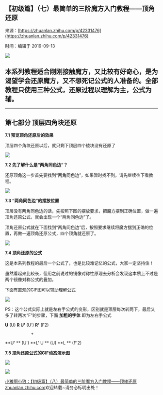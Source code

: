 ## 【初级篇】（七）最简单的三阶魔方入门教程——顶角还原

来源：[https://zhuanlan.zhihu.com/p/42331476](https://zhuanlan.zhihu.com/p/42331476)

时间：编辑于 2019-09-13



![][0]

##  **本系列教程适合刚刚接触魔方，又比较有好奇心，是为渴望学会还原魔方，又不想死记公式的人准备的。全部教程只使用三种公式，还原过程以理解为主，公式为辅。** 

-----

##  **第七部分 顶层四角块还原** 

 **7.1 预览顶角还原后的效果** 

顶层四个角块还原以后，就只剩下顶层四个棱块没有还原了



![][1]

 **7.2 先了解什么是“两角同色边”？** 

还原顶角这一步首先要找到“两角同色边”，如果暂时找不到，请先继续往下看教程。



![][2]

 **7.3 “两角同色边”的摆放位置** 

顶层没有两角同色边的话，先按照下图的摆放要求，把魔方摆到正确位置，做一遍顶角还原公式，就会出现一个“两角同色边”了。

顶角还原公式就在下面找到“两角同色边”后，按照要求继续将魔方摆到正确的位置，再做一遍顶角还原公式，四个顶角就还原了。



![][3]

 **7.4 顶角还原的公式** 

这是本系列教程的最后一个公式了，也是比较难记忆的公式，大家一定坚持住！

虽然看起来比较长，但用之前说过的镜像对称性原理去分析会发现这本质上不过是两个镜像对称公式的叠加。

下面有直观的GIF图可以辅助理解公式

![][4]

PS：这个公式实际上就是左右手公式的变形，区别就是顶层每次转两下，最后又多了转两次“F”的步骤，下面 **加粗的字体** 即为左右手公式

 **U**  (U)  **R U'**  (U')  **R'**  (F2)

                + 

 **U' ** (U')  **L' U ** (U)  **L ** (F'2)

 **7.5 顶角还原公式的GIF动态演示图** 



![][5]



![][6]

[小狼啊小狼：【初级篇】（八）最简单的三阶魔方入门教程——顶棱还原​zhuanlan.zhihu.com][8]欢迎转载~请务必标明出处！

[8]: https://zhuanlan.zhihu.com/p/42382435

[0]: ../img/v2-9791ae24d70bec317827e86c0105a697_1200x500.jpg
[1]: ../img/v2-3b4b557611f65e54c75b40d4826c5235_b.gif
[2]: ../img/v2-ab17900aa7d75ebade3ad921a29bbe82_r.jpg
[3]: ../img/v2-b416f5b24b05b16f3d7b7772119b395b_r.jpg
[4]: ../img/v2-69e5879c7054424ac4d6477e47963830_r.jpg
[5]: ../img/v2-2d91ae6ff656ab401715dc6cd9038e79_b.gif
[6]: ../img/v2-e168cc3f63bc4048c27aca534700db40_b.gif